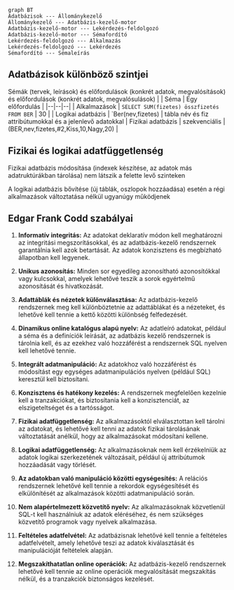 ```mermaid
graph BT
Adatbázisok --- Állománykezelő
Állománykezelő --- Adatbázis-kezelő-motor
Adatbázis-kezelő-motor --- Lekérdezés-feldolgozó
Adatbázis-kezelő-motor --- Sémafordító
Lekérdezés-feldolgozó --- Alkalmazás
Lekérdezés-feldolgozó --- Lekérdezés
Sémafordító --- Sémaleírás
```

## Adatbázisok különböző szintjei
Sémák (tervek, leírások) és előfordulások (konkrét adatok, megvalósítások) és előfordulások (konkrét adatok, megvalósulások)
|  | Séma | Egy előfordulás |
|--|--|--|
| Alkalmazások | `SELECT SUM(fizetes) összfizetés FROM BER` | $30$ |
| Logikai adatbázis | `Ber(nev,fizetes) | tábla név és fiz attribútumokkal és a jelenlevő adatokkal 
| Fizikai adatbázis | szekvenciális | (BER,nev,fizetes,#2,Kiss,10,Nagy,20) |
## Fizikai és logikai adatfüggetlenség
Fizikai adatbázis módosítása (indexek készítése, az adatok más adatruktúrákban tárolása) nem látszik a felette levő szinteken

A logikai adatbázis bővítése (új táblák, oszlopok hozzáadása) esetén a régi alkalmazások változtatása nélkül ugyanúgy működjenek
## Edgar Frank Codd szabályai
1.  **Informatív integritás:** Az adatokat deklaratív módon kell meghatározni az integritási megszorításokkal, és az adatbázis-kezelő rendszernek garantálnia kell azok betartását. Az adatok konzisztens és megbízható állapotban kell legyenek.
    
2.  **Unikus azonosítás:** Minden sor egyedileg azonosítható azonosítókkal vagy kulcsokkal, amelyek lehetővé teszik a sorok egyértelmű azonosítását és hivatkozását.
    
3.  **Adattáblák és nézetek különválasztása:** Az adatbázis-kezelő rendszernek meg kell különböztetnie az adattáblákat és a nézeteket, és lehetővé kell tennie a kettő közötti különbség felfedezését.
    
4.  **Dinamikus online katalógus alapú nyelv:** Az adatleíró adatokat, például a séma és a definíciók leírását, az adatbázis kezelő rendszernek is tárolnia kell, és az ezekhez való hozzáférést a rendszernek SQL nyelven kell lehetővé tennie.
    
5.  **Integrált adatmanipuláció:** Az adatokhoz való hozzáférést és módosítást egy egységes adatmanipulációs nyelven (például SQL) keresztül kell biztosítani.
    
6.  **Konzisztens és hatékony kezelés:** A rendszernek megfelelően kezelnie kell a tranzakciókat, és biztosítania kell a konzisztenciát, az elszigeteltséget és a tartósságot.
    
7.  **Fizikai adatfüggetlenség:** Az alkalmazásoktól elválasztottan kell tárolni az adatokat, és lehetővé kell tenni az adatok fizikai tárolásának változtatását anélkül, hogy az alkalmazásokat módosítani kellene.
    
8.  **Logikai adatfüggetlenség:** Az alkalmazásoknak nem kell érzékelniük az adatok logikai szerkezetének változásait, például új attribútumok hozzáadását vagy törlését.
    
9.  **Az adatokban való manipuláció közötti egységesítés:** A relációs rendszernek lehetővé kell tennie a rekordok egységesítését és elkülönítését az alkalmazások közötti adatmanipuláció során.
    
10.  **Nem alapértelmezett közvetítő nyelv:** Az alkalmazásoknak közvetlenül SQL-t kell használniuk az adatok eléréséhez, és nem szükséges közvetítő programok vagy nyelvek alkalmazása.
    
11.  **Feltételes adatfelvétel:** Az adatbázisnak lehetővé kell tennie a feltételes adatfelvételt, amely lehetővé teszi az adatok kiválasztását és manipulációját feltételek alapján.
    
12.  **Megszakíthatatlan online operációk:** Az adatbázis-kezelő rendszernek lehetővé kell tennie az online operációk megvalósítását megszakítás nélkül, és a tranzakciók biztonságos kezelését.
<!--stackedit_data:
eyJoaXN0b3J5IjpbLTE1NzA1OTM0NzddfQ==
-->